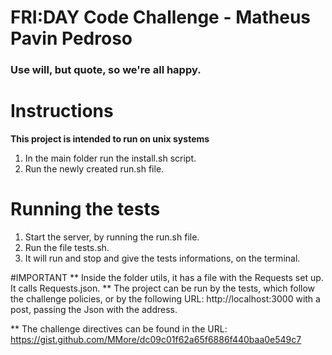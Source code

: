 # FRI:DAY Code Challenge - Matheus Pavin Pedroso

### Use will, but quote, so we're all happy.

# Instructions

**This project is intended to run on unix systems**

1. In the main folder run the install.sh script.
1. Run the newly created run.sh file.

# Running the tests
1. Start the server, by running the run.sh file.
1. Run the file tests.sh.
1. It will run and stop and give the tests informations, on the terminal.

#IMPORTANT
** Inside the folder utils, it has a file with the Requests set up. It calls Requests.json.
** The project can be run by the tests, which follow the challenge policies, or by the following URL: http://localhost:3000 with a post, passing the Json with the address.

** The challenge directives can be found in the URL: https://gist.github.com/MMore/dc09c01f62a65f6886f440baa0e549c7
